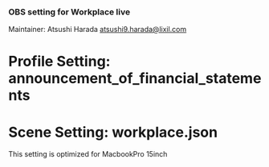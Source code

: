 ### OBS setting for Workplace live
Maintainer: Atsushi Harada atsushi9.harada@lixil.com
# Profile Setting: announcement_of_financial_statements
# Scene Setting: workplace.json
This setting is optimized for MacbookPro 15inch
